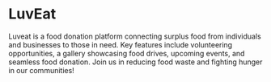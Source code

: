 # LuvEat
Luveat is a food donation platform connecting surplus food from individuals and businesses to those in need. Key features include volunteering opportunities, a gallery showcasing food drives, upcoming events, and seamless food donation. Join us in reducing food waste and fighting hunger in our communities!
